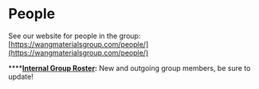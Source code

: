 # People

See our website for people in the group: [https://wangmaterialsgroup.com/people/](https://wangmaterialsgroup.com/people/)

****[**Internal Group Roster**](https://utexas.box.com/s/722ocwbfogt46wbxoghm2buhw5sn05v9)**:** New and outgoing group members, be sure to update!
